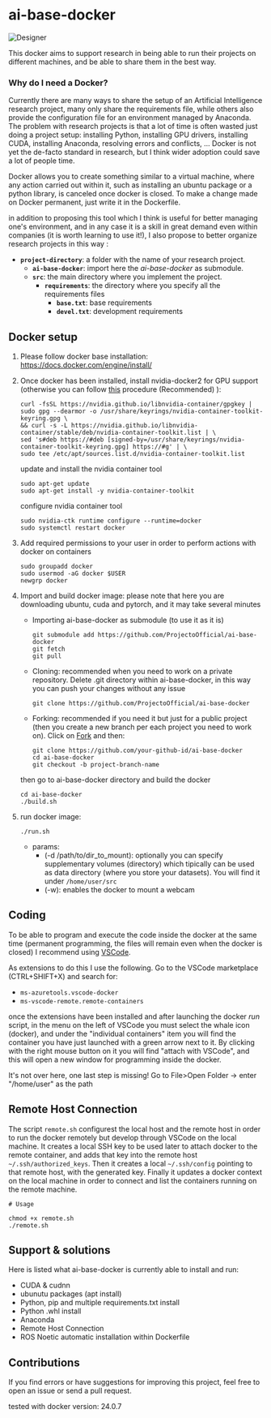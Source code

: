 # ai-base-docker
![Designer](https://github.com/user-attachments/assets/1bb22c91-bfa7-451f-ba5b-165ef103b889)

This docker aims to support research in being able to run their projects on different machines, and be able to share them in the best way.

### Why do I need a Docker?
Currently there are many ways to share the setup of an Artificial Intelligence research project, many only share the requirements file, while others also provide the configuration file for an environment managed by Anaconda. The problem with research projects is that a lot of time is often wasted just doing a project setup: installing Python, installing GPU drivers, installing CUDA, installing Anaconda, resolving errors and conflicts, ...
Docker is not yet the de-facto standard in research, but I think wider adoption could save a lot of people time. 

Docker allows you to create something similar to a virtual machine, where any action carried out within it, such as installing an ubuntu package or a python library, is canceled once docker is closed. To make a change made on Docker permanent, just write it in the Dockerfile.

in addition to proposing this tool which I think is useful for better managing one's environment, and in any case it is a skill in great demand even within companies (it is worth learning to use it!), I also propose to better organize research projects in this way :
- **`project-directory`**: a folder with the name of your research project.
  - **`ai-base-docker`**: import here the *ai-base-docker* as submodule.
  - **`src`**: the main directory where you implement the project.
    - **`requirements`**: the directory where you specify all the requirements files
        - **`base.txt`**: base requirements
        - **`devel.txt`**: development requirements

## Docker setup
1. Please follow docker base installation: 
    https://docs.docker.com/engine/install/

2. Once docker has been installed, install nvidia-docker2 for GPU support (otherwise you can follow [this](https://docs.nvidia.com/datacenter/cloud-native/container-toolkit/latest/install-guide.html) procedure (Recommended) ):
    ```
    curl -fsSL https://nvidia.github.io/libnvidia-container/gpgkey | sudo gpg --dearmor -o /usr/share/keyrings/nvidia-container-toolkit-keyring.gpg \
    && curl -s -L https://nvidia.github.io/libnvidia-container/stable/deb/nvidia-container-toolkit.list | \
    sed 's#deb https://#deb [signed-by=/usr/share/keyrings/nvidia-container-toolkit-keyring.gpg] https://#g' | \
    sudo tee /etc/apt/sources.list.d/nvidia-container-toolkit.list
    ```

    update and install the nvidia container tool
    ```
    sudo apt-get update
    sudo apt-get install -y nvidia-container-toolkit
    ```

    configure nvidia container tool
    ```
    sudo nvidia-ctk runtime configure --runtime=docker
    sudo systemctl restart docker
    ```

3. Add required permissions to your user in order to perform actions with docker on containers
    ```
    sudo groupadd docker
    sudo usermod -aG docker $USER
    newgrp docker
    ```

4. Import and build docker image: please note that here you are downloading ubuntu, cuda and pytorch, and it may take several minutes
    
    - Importing ai-base-docker as submodule (to use it as it is)
        ```
        git submodule add https://github.com/ProjectoOfficial/ai-base-docker
        git fetch
        git pull
        ```
    - Cloning: recommended when you need to work on a private repository. Delete .git directory within ai-base-docker, in this way you can push your changes without any issue
        ```
        git clone https://github.com/ProjectoOfficial/ai-base-docker
        ```
    - Forking: recommended if you need it but just for a public project (then you create a new branch per each project you need to work on). Click on [Fork](https://github.com/ProjectoOfficial/ai-base-docker/fork) and then:
        ```
        git clone https://github.com/your-github-id/ai-base-docker
        cd ai-base-docker
        git checkout -b project-branch-name
        ```
    
    then go to ai-base-docker directory and build the docker
    ```
    cd ai-base-docker
    ./build.sh
    ```

5. run docker image:
    ```
    ./run.sh
    ```
    - params:
        - (-d /path/to/dir_to_mount): optionally you can specify supplementary volumes (directory) which tipically can be used as data directory (where you store your datasets). You will find it under ```/home/user/src```
        - (-w): enables the docker to mount a webcam

## Coding
To be able to program and execute the code inside the docker at the same time (permanent programming, the files will remain even when the docker is closed) I recommend using [VSCode](https://code.visualstudio.com/).

As extensions to do this I use the following. Go to the VSCode marketplace (CTRL+SHIFT+X) and search for:
- ```ms-azuretools.vscode-docker```
- ```ms-vscode-remote.remote-containers```

once the extensions have been installed and after launching the docker *run* script, in the menu on the left of VSCode you must select the whale icon (docker), and under the "individual containers" item you will find the container you have just launched with a green arrow next to it. By clicking with the right mouse button on it you will find "attach with VSCode", and this will open a new window for programming inside the docker.

It's not over here, one last step is missing! Go to File>Open Folder -> enter "/home/user" as the path

## Remote Host Connection
The script `remote.sh` configurest the local host and the remote host in order to run the docker remotely but develop through VSCode on the local machine. It creates a local SSH key to be used later to attach docker to the remote container, and adds that key into the remote host `~/.ssh/authorized_keys`. Then it creates a local `~/.ssh/config` pointing to that remote host, with the generated key. Finally it updates a docker context on the local machine in order to connect and list the containers running on the remote machine.

```
# Usage

chmod +x remote.sh
./remote.sh
```

## Support & solutions
Here is listed what ai-base-docker is currently able to install and run:
 - CUDA & cudnn
 - ubunutu packages (apt install)
 - Python, pip and multiple requirements.txt install
 - Python .whl install
 - Anaconda 
 - Remote Host Connection
 - ROS Noetic automatic installation within Dockerfile

## Contributions
If you find errors or have suggestions for improving this project, feel free to open an issue or send a pull request.

tested with docker version: 24.0.7
